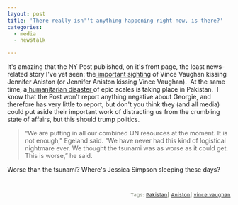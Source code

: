 ```yaml
---
layout: post
title: 'There really isn''t anything happening right now, is there?'
categories:
  - media
  - newstalk

---
```


<p>It's amazing that the NY Post published, on it's front page, the least news-related story I've yet seen: the<a href="http://www.gawker.com/news/new-york-post/its-not-like-theres-any-other-news-going-on-132113.php"> important sighting</a> of Vince Vaughan kissing Jennifer Aniston (or Jennifer Aniston kissing Vince Vaughan).&nbsp; At the same time, a<a href="http://www.ens-newswire.com/ens/oct2005/2005-10-20-03.asp"> humanitarian disaster </a>of epic scales is taking place in Pakistan.&nbsp; I know that the Post won't report anything negative about Georgie, and therefore has very little to report, but don't you think they (and all media) could put aside their important work of distracting us from the crumbling state of affairs, but this should trump politics.<br /></p><blockquote cite="http://www.ens-newswire.com/ens/oct2005/2005-10-20-03.asp">“We are putting in all our combined UN resources at the moment. It is not enough," Egeland said. "We have never had this kind of logistical nightmare ever. We thought the tsunami was as worse as it could get. This is worse,” he said.</blockquote><p>Worse than the tsunami? Where's Jessica Simpson sleeping these days?<br /></p><br />
<!-- technorati tags start --><p style="text-align:right;font-size:11px;letter-spacing:.05em;color:#808979;">Tags: <a href="http://www.technorati.com/tag/Pakistan" rel="tag">Pakistan</a><strong>|</strong> <a href="http://www.technorati.com/tag/Aniston" rel="tag">Aniston</a><strong>|</strong> <a href="http://www.technorati.com/tag/vince vaughan" rel="tag">vince vaughan</a></p><!-- technorati tags end -->
